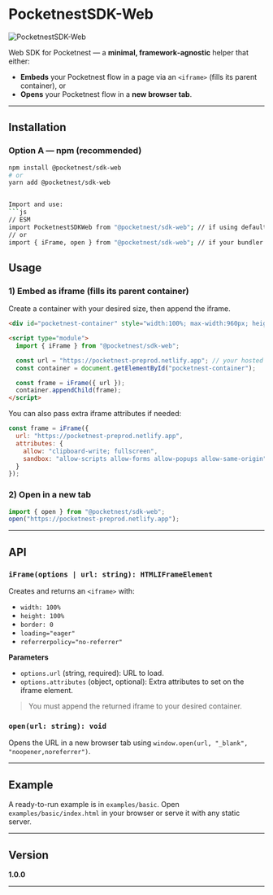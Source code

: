 
# PocketnestSDK-Web

![PocketnestSDK-Web](https://img.shields.io/badge/PocketnestSDK--Web-1.0.0-success)

Web SDK for Pocketnest — a **minimal, framework‑agnostic** helper that either:
- **Embeds** your Pocketnest flow in a page via an `<iframe>` (fills its parent container), or
- **Opens** your Pocketnest flow in a **new browser tab**.


---

## Installation

### Option A — npm (recommended)
```bash
npm install @pocketnest/sdk-web
# or
yarn add @pocketnest/sdk-web


Import and use:
```js
// ESM
import PocketnestSDKWeb from "@pocketnest/sdk-web"; // if using default export style from bundler
// or
import { iFrame, open } from "@pocketnest/sdk-web"; // if your bundler supports named exports
```

## Usage

### 1) Embed as iframe (fills its parent container)
Create a container with your desired size, then append the iframe.

```html
<div id="pocketnest-container" style="width:100%; max-width:960px; height:600px; border:1px solid #eee; border-radius:12px; overflow:hidden;"></div>

<script type="module">
  import { iFrame } from "@pocketnest/sdk-web";

  const url = "https://pocketnest-preprod.netlify.app"; // your hosted Pocketnest URL
  const container = document.getElementById("pocketnest-container");

  const frame = iFrame({ url });
  container.appendChild(frame);
</script>
```

You can also pass extra iframe attributes if needed:
```js
const frame = iFrame({
  url: "https://pocketnest-preprod.netlify.app",
  attributes: {
    allow: "clipboard-write; fullscreen",
    sandbox: "allow-scripts allow-forms allow-popups allow-same-origin"
  }
});
```

### 2) Open in a new tab
```js
import { open } from "@pocketnest/sdk-web";
open("https://pocketnest-preprod.netlify.app");
```

---

## API

### `iFrame(options | url: string): HTMLIFrameElement`
Creates and returns an `<iframe>` with:
- `width: 100%`
- `height: 100%`
- `border: 0`
- `loading="eager"`
- `referrerpolicy="no-referrer"`

**Parameters**
- `options.url` (string, required): URL to load.
- `options.attributes` (object, optional): Extra attributes to set on the iframe element.

> You must append the returned iframe to your desired container.

### `open(url: string): void`
Opens the URL in a new browser tab using `window.open(url, "_blank", "noopener,noreferrer")`.

---

## Example
A ready-to-run example is in `examples/basic`. Open `examples/basic/index.html` in your browser or serve it with any static server.

---

## Version
**1.0.0**

---

